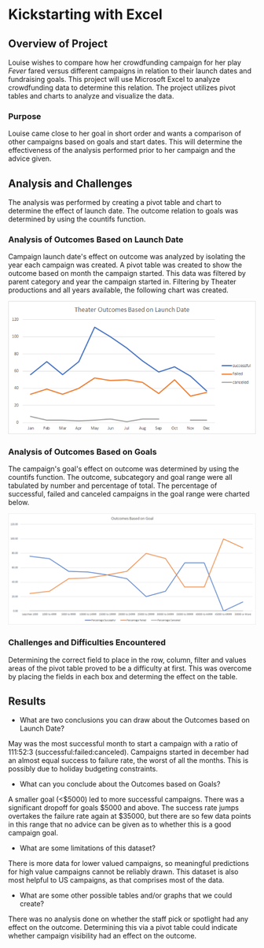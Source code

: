 # Kickstarting with Excel

## Overview of Project

Louise wishes to compare how her crowdfunding campaign for her play _Fever_ fared versus different campaigns in relation to their launch dates and fundraising goals. This project will use Microsoft Excel to analyze crowdfunding data to determine this relation. The project utilizes pivot tables and charts to analyze and visualize the data.

### Purpose

Louise came close to her goal in short order and wants a comparison of other campaigns based on goals and start dates. This will determine the effectiveness of the analysis performed prior to her campaign and the advice given.

## Analysis and Challenges

The analysis was performed by creating a pivot table and chart to determine the effect of launch date. The outcome relation to goals was determined by using the countifs function.

### Analysis of Outcomes Based on Launch Date

Campaign launch date's effect on outcome was analyzed by isolating the year each campaign was created. A pivot table was created to show the outcome based on month the campaign started. This data was filtered by parent category and year the campaign started in. Filtering by Theater productions and all years available, the following chart was created.

![Theater_Outcomes_vs_Launch.png](https://github.com/mcwatts88/kickstarter-analysis/blob/main/Resources/Theater_Outcomes_vs_Launch.png?raw=true)

### Analysis of Outcomes Based on Goals

The campaign's goal's effect on outcome was determined by using the countifs function. The outcome, subcategory and goal range were all tabulated by number and percentage of total. The percentage of successful, failed and canceled campaigns in the goal range were charted below.

![Outcomes_vs_Goals.png](https://github.com/mcwatts88/kickstarter-analysis/blob/main/Resources/Outcomes_vs_Goals.png?raw=true)

### Challenges and Difficulties Encountered

Determining the correct field to place in the row, column, filter and values areas of the pivot table proved to be a difficulty at first. This was overcome by placing the fields in each box and determing the effect on the table.

## Results

- What are two conclusions you can draw about the Outcomes based on Launch Date?

May was the most successful month to start a campaign with a ratio of 111:52:3 (successful:failed:canceled). Campaigns started in december had an almost equal success to failure rate, the worst of all the months. This is possibly due to holiday budgeting constraints.

- What can you conclude about the Outcomes based on Goals?

A smaller goal (<$5000) led to more successful campaigns. There was a significant dropoff for goals $5000 and above. The success rate jumps overtakes the failure rate again at $35000, but there are so few data points in this range that no advice can be given as to whether this is a good campaign goal.

- What are some limitations of this dataset?

There is more data for lower valued campaigns, so meaningful predictions for high value campaigns cannot be reliably drawn. This dataset is also most helpful to US campaigns, as that comprises most of the data.

- What are some other possible tables and/or graphs that we could create?

There was no analysis done on whether the staff pick or spotlight had any effect on the outcome. Determining this via a pivot table could indicate whether campaign visibility had an effect on the outcome.
